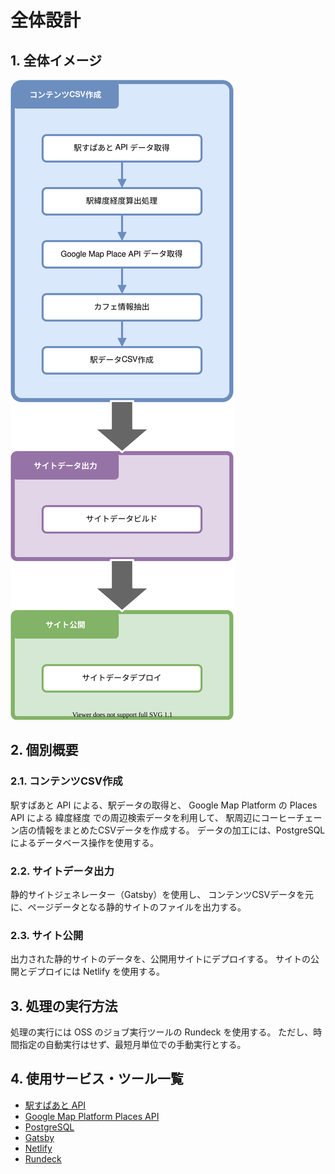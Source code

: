 # 全体設計

## 1. 全体イメージ
![](./01510101_全体設計イメージ.drawio.svg)

## 2. 個別概要
### 2.1. コンテンツCSV作成
駅すぱあと API による、駅データの取得と、
Google Map Platform の Places API による 緯度経度 での周辺検索データを利用して、
駅周辺にコーヒーチェーン店の情報をまとめたCSVデータを作成する。
データの加工には、PostgreSQLによるデータベース操作を使用する。

### 2.2. サイトデータ出力
静的サイトジェネレーター（Gatsby）を使用し、
コンテンツCSVデータを元に、ページデータとなる静的サイトのファイルを出力する。

### 2.3. サイト公開
出力された静的サイトのデータを、公開用サイトにデプロイする。
サイトの公開とデプロイには Netlify を使用する。


## 3. 処理の実行方法
処理の実行には OSS のジョブ実行ツールの Rundeck を使用する。
ただし、時間指定の自動実行はせず、最短月単位での手動実行とする。


## 4. 使用サービス・ツール一覧
- [駅すぱあと API](https://ekiworld.net/service/sier/webservice/free_provision.html)
- [Google Map Platform Places API](https://developers.google.com/maps/documentation/places/web-service/overview)
- [PostgreSQL](https://www.postgresql.org/)
- [Gatsby](https://www.gatsbyjs.com/)
- [Netlify](https://www.netlify.com/)
- [Rundeck](https://www.rundeck.com/)

